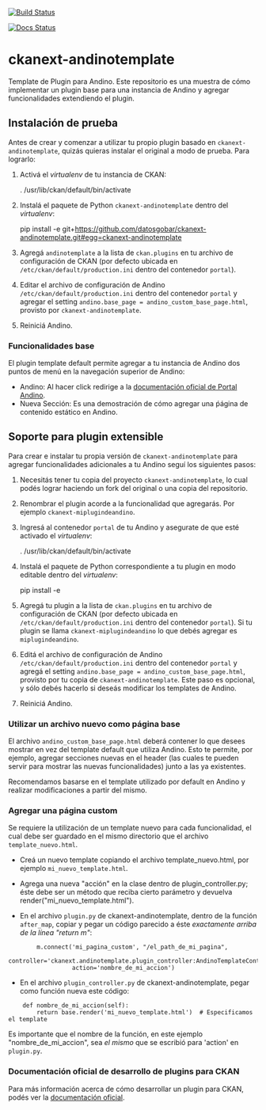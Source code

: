 [![Build Status](https://travis-ci.org/datosgobar/ckanext-andinotemplate.svg?branch=master)](https://travis-ci.org/datosgobar/ckanext-andinotemplate)

[![Docs Status](https://readthedocs.org/projects/ckanext-andinotemplate/badge/?version=master)](http://ckanext-andinotemplate.readthedocs.io/es/master/)

# ckanext-andinotemplate

Template de Plugin para Andino. Este repositorio es una muestra de cómo implementar un plugin base para una instancia 
de Andino y agregar funcionalidades extendiendo el plugin.


## Instalación de prueba

Antes de crear y comenzar a utilizar tu propio plugin basado en `ckanext-andinotemplate`, quizás quieras 
instalar el original a modo de prueba. Para lograrlo:

1. Activá el _virtualenv_ de tu instancia de CKAN:

     . /usr/lib/ckan/default/bin/activate

2. Instalá el paquete de Python `ckanext-andinotemplate` dentro del _virtualenv_:

     pip install -e git+https://github.com/datosgobar/ckanext-andinotemplate.git#egg=ckanext-andinotemplate

3. Agregá `andinotemplate` a la lista de `ckan.plugins` en tu archivo de configuración de CKAN
   (por defecto ubicada en `/etc/ckan/default/production.ini` dentro del contenedor `portal`).

4. Editar el archivo de configuración de Andino `/etc/ckan/default/production.ini` dentro del contenedor `portal` 
y agregar el setting `andino.base_page = andino_custom_base_page.html`, provisto por `ckanext-andinotemplate`.

5. Reiniciá Andino.

### Funcionalidades base

El plugin template default permite agregar a tu instancia de Andino dos puntos de menú en la navegación superior de Andino:

* Andino: Al hacer click redirige a la [documentación oficial de Portal Andino](http://portal-andino.readthedocs.io/).
* Nueva Sección: Es una demostración de cómo agregar una ṕágina de contenido estático en Andino.


## Soporte para plugin extensible

Para crear e instalar tu propia versión de `ckanext-andinotemplate` para agregar funcionalidades adicionales a tu 
Andino seguí los siguientes pasos:

1. Necesitás tener tu copia del proyecto `ckanext-andinotemplate`, lo cual podés lograr haciendo un fork 
del original o una copia del repositorio.

1. Renombrar el plugin acorde a la funcionalidad que agregarás. Por ejemplo `ckanext-miplugindeandino`.

2. Ingresá al contenedor `portal` de tu Andino y asegurate de que esté activado el _virtualenv_:

     . /usr/lib/ckan/default/bin/activate

3. Instalá el paquete de Python correspondiente a tu plugin en modo editable dentro del _virtualenv_:

     pip install -e <URL de tu plugin>

4. Agregá tu plugin a la lista de `ckan.plugins` en tu archivo de configuración de CKAN
   (por defecto ubicada en `/etc/ckan/default/production.ini` dentro del contenedor `portal`). Si tu plugin se llama 
   `ckanext-miplugindeandino` lo que debés agregar es `miplugindeandino`.

5. Editá el archivo de configuración de Andino `/etc/ckan/default/production.ini` dentro del contenedor `portal` y 
agregá el setting `andino.base_page = andino_custom_base_page.html`, provisto por tu copia de `ckanext-andinotemplate`. 
Este paso es opcional, y sólo debés hacerlo si deseás modificar los templates de Andino.

6. Reiniciá Andino.

### Utilizar un archivo nuevo como página base

El archivo `andino_custom_base_page.html` deberá contener lo que desees mostrar en vez del template default que 
utiliza Andino. Esto te permite, por ejemplo, agregar secciones nuevas en el header (las cuales te pueden servir 
para mostrar las nuevas funcionalidades) junto a las ya existentes.

Recomendamos basarse en el template utilizado por default en Andino y realizar modificaciones a partir del mismo.

### Agregar una página custom

Se requiere la utilización de un template nuevo para cada funcionalidad, el cual debe ser guardado en el mismo 
directorio que el archivo `template_nuevo.html`.

* Creá un nuevo template copiando el archivo template_nuevo.html, por ejemplo `mi_nuevo_template.html`.

* Agrega una nueva "acción" en la clase dentro de plugin_controller.py; éste debe ser un método que reciba cierto 
parámetro y devuelva render("mi_nuevo_template.html").

* En el archivo `plugin.py` de ckanext-andinotemplate, dentro de la función `after_map`, copiar y pegar un código 
parecido a éste _exactamente arriba de la línea "return m"_:

```
        m.connect('mi_pagina_custom', "/el_path_de_mi_pagina",
                  controller='ckanext.andinotemplate.plugin_controller:AndinoTemplateController',
                  action='nombre_de_mi_accion')
```

* En el archivo `plugin_controller.py` de ckanext-andinotemplate, pegar como función nueva este código:

```
    def nombre_de_mi_accion(self):
        return base.render('mi_nuevo_template.html')  # Especificamos el template
```

Es importante que el nombre de la función, en este ejemplo "nombre_de_mi_accion", sea _el mismo_ que se escribió para 
'action' en `plugin.py`.

### Documentación oficial de desarrollo de plugins para CKAN

Para más información acerca de cómo desarrollar un plugin para CKAN, podés ver la 
[documentación oficial](http://docs.ckan.org/en/ckan-2.7.3/extensions/tutorial.html).